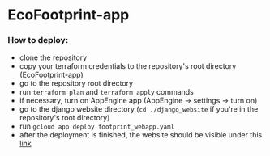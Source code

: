 # EcoFootprint-app
### How to deploy:
* clone the repository
* copy your terraform credentials to the repository's root directory (EcoFootprint-app)
* go to the repository root directory
* run `terraform plan` and `terraform apply` commands
* if necessary, turn on AppEngine app (AppEngine -> settings -> turn on)
* go to the django website directory (`cd ./django_website` if you're in the repository's root directory)
* run `gcloud app deploy footprint_webapp.yaml`
* after the deployment is finished, the website should be visible under this [link](https://footprintapp-cc-2024l.ew.r.appspot.com/)
